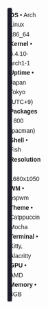 <div style="display: flex; align-items: center; flex-wrap: wrap; border: 2px solid #ddd; border-radius: 5px; padding: 5px; max-width: 250px; background-color: #1e1e2e; margin: 250px;">
  <img src="https://github.com/Zyphorus/Zyphorus/blob/main/%E3%82%B3%E3%83%BC%E3%83%92%E3%83%BC%E3%81%A8%E5%A1%A9.png" style="border-radius: 15px; width: 120px; height: auto; margin-right: 15px;">

  <div style="flex: 1;">
    <samp style="font-family: sans-serif; line-height: 1.6;">
      <b>OS</b>         • Arch Linux x86_64<br>
      <b>Kernel</b>     • 6.4.10-arch1-1<br>
      <b>Uptime</b>     • Japan Tokyo (UTC+9)<br>
      <b>Packages</b>   • 800 (pacman)<br>
      <b>Shell</b>      • Fish<br>
      <b>Resolution</b> • 1680x1050<br>
      <b>WM</b>         • bspwm<br>
      <b>Theme</b>      • Catppuccin Mocha<br>
      <b>Terminal</b>   • Kitty, Alacritty<br>
      <b>GPU</b>        • AMD<br>
      <b>Memory</b>     • 4GB<br>
    </samp>
  </div>
</div>